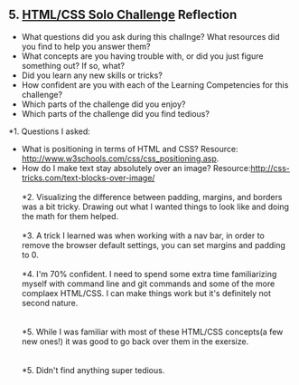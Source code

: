 ## 5. [HTML/CSS Solo Challenge](5_HTML_CSS_solo_challenge/readme.md) Reflection

* What questions did you ask during this challnge? What resources did you find to help you answer them?  
* What concepts are you having trouble with, or did you just figure something out? If so, what?  
* Did you learn any new skills or tricks?
* How confident are you with each of the Learning Competencies for this challenge? 
* Which parts of the challenge did you enjoy?
* Which parts of the challenge did you find tedious?

<!-- Add your reflection here. Remove the comment markers -->

*1. Questions I asked: <br>
- What is positioning in terms of HTML and CSS? Resource: http://www.w3schools.com/css/css_positioning.asp.
- How do I make text stay absolutely over an image? Resource:http://css-tricks.com/text-blocks-over-image/
<br><br>
*2. Visualizing the difference between padding, margins, and borders was a bit tricky. Drawing out what I wanted things to look like and doing the math for them helped.
<br><br>
*3. A trick I learned was when working with a nav bar, in order to remove the browser default settings, you can set margins and padding to 0. 
<br><br>
*4. I'm 70% confident. I need to spend some extra time familiarizing myself with command line and git commands and some of the more complaex HTML/CSS. I can make things work but it's definitely not second nature.  
<br><br>
*5. While I was familiar with most of these HTML/CSS concepts(a few new ones!) it was good to go back over them in the exersize.  
<br><br>
*5. Didn't find anything super tedious.
<br><br>
